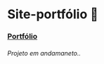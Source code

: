 # Site-portfólio :construction:

### [Portfólio](https://jedson-henrique-portfolio.netlify.app/)

###### Projeto em andamaneto..
